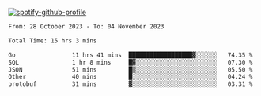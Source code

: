 [![spotify-github-profile](https://spotify-github-profile.vercel.app/api/view?uid=313pysyt3uxkjdidtiuvzf7nrnnu&cover_image=true&theme=natemoo-re&show_offline=false&background_color=121212&interchange=false&bar_color=53b14f&bar_color_cover=false)](https://spotify-github-profile.vercel.app/api/view?uid=313pysyt3uxkjdidtiuvzf7nrnnu&redirect=true)

<!--START_SECTION:waka-->

```txt
From: 28 October 2023 - To: 04 November 2023

Total Time: 15 hrs 3 mins

Go                11 hrs 41 mins  ██████████████████▓░░░░░░   74.35 %
SQL               1 hr 8 mins     █▓░░░░░░░░░░░░░░░░░░░░░░░   07.30 %
JSON              51 mins         █▒░░░░░░░░░░░░░░░░░░░░░░░   05.50 %
Other             40 mins         █░░░░░░░░░░░░░░░░░░░░░░░░   04.24 %
protobuf          31 mins         ▓░░░░░░░░░░░░░░░░░░░░░░░░   03.31 %
```

<!--END_SECTION:waka-->